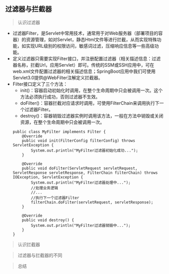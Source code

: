 ## 过滤器与拦截器

> 认识过滤器

  * 过滤器Filter，是Servlet中常用技术，通常用于对Web服务器（部署项目的容器）的资源管理，如对Servlet，静态Html文件等进行拦截，从而实现特殊功能，如实现URL级别的权限访问，敏感词过滤，压缩响应信息等一些高级功能。
  * 定义过滤器只需要实现Filter接口，并注册配置过滤器（相关描述信息：过滤器名称，拦截Url，应用Servlet）即可。传统的SSM或SSH应用中，可在web.xml文件配置过滤器的相关描述信息；SpringBoot应用中我们可使用Servlet3.0提供@WebFilter注解定义拦截器。
  * Filter接口定义了三个方法：
    * init()：容器启动初始化时调用，在整个生命周期中只会被调用一次。这个方法必须执行成功，否则过滤器不生效。
    * doFilter()：容器拦截对应请求时调用，可使用FilterChain来调用执行下一个过滤器Filter。
    * destroy()：容器销毁过滤器实例时调用该方法，一般在方法中销毁或关闭资源，在整个生命周期中只会被调用一次。
    ```
    public class MyFilter implements Filter {
        @Override
        public void init(FilterConfig filterConfig) throws ServletException {
            System.out.println("MyFilter过滤器初始化成功...");
        }

        @Override
        public void doFilter(ServletRequest servletRequest, ServletResponse servletResponse, FilterChain filterChain) throws IOException, ServletException {
            System.out.println("MyFilter过滤器处理中...");
            //处理业务逻辑
            //...
            //执行下一个过滤器Filter
            filterChain.doFilter(servletRequest, servletResponse);
        }

        @Override
        public void destroy() {
            System.out.println("MyFilter过滤器销毁中...");
        }
    }
    ```

> 认识拦截器

> 过滤器与拦截器的不同

> 总结